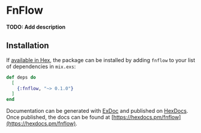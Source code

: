 # FnFlow

**TODO: Add description**

## Installation

If [available in Hex](https://hex.pm/docs/publish), the package can be installed
by adding `fnflow` to your list of dependencies in `mix.exs`:

```elixir
def deps do
  [
    {:fnflow, "~> 0.1.0"}
  ]
end
```

Documentation can be generated with [ExDoc](https://github.com/elixir-lang/ex_doc)
and published on [HexDocs](https://hexdocs.pm). Once published, the docs can
be found at [https://hexdocs.pm/fnflow](https://hexdocs.pm/fnflow).

